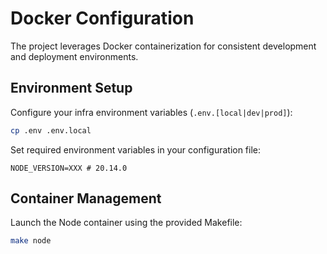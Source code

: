 # Docker Configuration

The project leverages Docker containerization for consistent development and deployment environments.

## Environment Setup

Configure your infra environment variables (`.env.[local|dev|prod]`):

```bash
cp .env .env.local
```

Set required environment variables in your configuration file:

```
NODE_VERSION=XXX # 20.14.0
```

## Container Management

Launch the Node container using the provided Makefile:

```bash
make node
```
